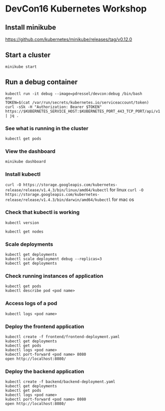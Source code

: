 # DevCon16 Kubernetes Workshop

## Install minikube
https://github.com/kubernetes/minikube/releases/tag/v0.12.0

## Start a cluster
`minikube start`

## Run a debug container
```
kubectl run -it debug --image=pdressel/devcon:debug /bin/bash
env
TOKEN=$(cat /var/run/secrets/kubernetes.io/serviceaccount/token)
curl -sSk -H "Authorization: Bearer $TOKEN" https://$KUBERNETES_SERVICE_HOST:$KUBERNETES_PORT_443_TCP_PORT/api/v1 | jq .
```
### See what is running in the cluster
```
kubectl get pods
```
### View the dashboard
`minikube dashboard`

### Install kubectl
`curl -O https://storage.googleapis.com/kubernetes-release/release/v1.4.3/bin/linux/amd64/kubectl` for linux
`curl -O https://storage.googleapis.com/kubernetes-release/release/v1.4.3/bin/darwin/amd64/kubectl` for mac os

### Check that kubectl is working
`kubectl version`

`kubectl get nodes`

### Scale deployments
```
kubectl get deployments
kubectl scale deployment debug --replicas=3
kubectl get deployments
```

### Check running instances of application
```
kubectl get pods
kubectl describe pod <pod name>
```

### Access logs of a pod
```
kubectl logs <pod name>
```

### Deploy the frontend application
```
kubectl create -f frontend/frontend-deployment.yaml
kubectl get deployments
kubectl get pods
kubectl logs <pod name>
kubectl port-forward <pod name> 8080
open http://localhost:8080/
```

### Deploy the backend application
```
kubectl create -f backend/backend-deployment.yaml
kubectl get deployments
kubectl get pods
kubectl logs <pod name>
kubectl port-forward <pod name> 8080
open http://localhost:8080/
```
